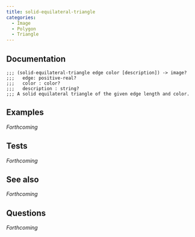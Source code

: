```yaml
---
title: solid-equilateral-triangle
categories: 
  - Image
  - Polygon
  - Triangle
---
```

## Documentation

```
;;; (solid-equilateral-triangle edge color [description]) -> image?
;;;   edge: positive-real?
;;;   color : color?
;;;   description : string?
;;; A solid equilateral triangle of the given edge length and color.
```

## Examples

_Forthcoming_

## Tests

_Forthcoming_

## See also

_Forthcoming_

## Questions

_Forthcoming_
